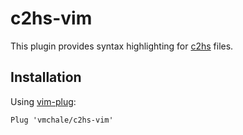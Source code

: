 # c2hs-vim

This plugin provides syntax highlighting for
[c2hs](http://hackage.haskell.org/package/c2hs) files.

## Installation

Using [vim-plug](https://github.com/junegunn/vim-plug):

```vim
Plug 'vmchale/c2hs-vim'
```
